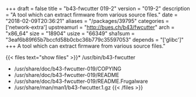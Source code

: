 +++
draft = false
title = "b43-fwcutter 019-2"
version = "019-2"
description = "A tool which can extract firmware from various source files."
date = "2018-02-09T20:36:21"
aliases = "/packages/39795"
categories = ['network-extra']
upstreamurl = "http://bues.ch/b43/fwcutter"
arch = "x86_64"
size = "18904"
usize = "66349"
sha1sum = "3eaf6b89f65b7bccfd58b0cbc36b779c35597053"
depends = "['glibc']"
+++
A tool which can extract firmware from various source files."

{{< files text="show files" >}}* /usr/bin/b43-fwcutter
* /usr/share/doc/b43-fwcutter-019/COPYING
* /usr/share/doc/b43-fwcutter-019/README
* /usr/share/doc/b43-fwcutter-019/README.Frugalware
* /usr/share/man/man1/b43-fwcutter.1.gz
{{< /files >}}